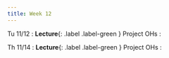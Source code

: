 ```yaml
---
title: Week 12
---
```


Tu 11/12
: **Lecture**{: .label .label-green } Project OHs
    : 

Th 11/14
: **Lecture**{: .label .label-green } Project OHs
    : 
